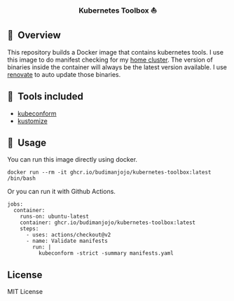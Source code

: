 <div align="center">

### Kubernetes Toolbox :sailboat:

</div>

## :book:&nbsp; Overview

This repository builds a Docker image that contains kubernetes tools.
I use this image to do manifest checking for my [home cluster](https://github.com/budimanjojo/home-cluster).
The version of binaries inside the container will always be the latest version available.
I use [renovate](https://github.com/renovatebot/renovate) to auto update those binaries.

## :toolbox:&nbsp; Tools included

- [kubeconform](https://github.com/yannh/kubeconform)
- [kustomize](https://github.com/kubernetes-sigs/kustomize)

## :scroll:&nbsp; Usage

You can run this image directly using docker.

```
docker run --rm -it ghcr.io/budimanjojo/kubernetes-toolbox:latest /bin/bash
```

Or you can run it with Github Actions.

```
jobs:
  container:
    runs-on: ubuntu-latest
    container: ghcr.io/budimanjojo/kubernetes-toolbox:latest
    steps:
      - uses: actions/checkout@v2
      - name: Validate manifests
        run: |
          kubeconform -strict -summary manifests.yaml
```

## License
MIT License
